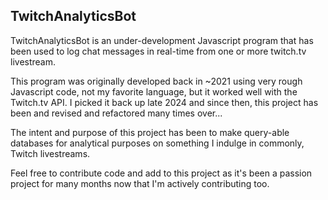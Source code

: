 ## TwitchAnalyticsBot

TwitchAnalyticsBot is an under-development Javascript program that has been used to log chat messages in real-time from one or more twitch.tv livestream.

This program was originally developed back in ~2021 using very rough Javascript code, not my favorite language, but it worked well with the Twitch.tv API. I picked it back up late 2024 and since then, this project has been and revised and refactored many times over...

The intent and purpose of this project has been to make query-able databases for analytical purposes on something I indulge in commonly, Twitch livestreams. 

Feel free to contribute code and add to this project as it's been a passion project for many months now that I'm actively contributing too. 
